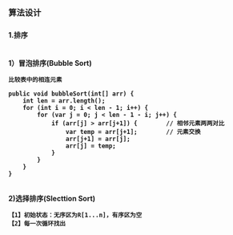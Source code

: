 <h3>算法设计<h3/>

<h4>1.排序<h4/><br/>
1）冒泡排序(Bubble Sort)
	
	比较表中的相连元素
		
	public void bubbleSort(int[] arr) {
	    int len = arr.length();
	    for (int i = 0; i < len - 1; i++) {
	        for (var j = 0; j < len - 1 - i; j++) {
	            if (arr[j] > arr[j+1]) {        // 相邻元素两两对比
	                var temp = arr[j+1];        // 元素交换
	                arr[j+1] = arr[j];
	                arr[j] = temp;
	            }
	        }
	    }
	}

<br/>
2)选择排序(Slecttion Sort)

	【1】初始状态：无序区为R[1...n]，有序区为空
	【2】每一次循环找出
